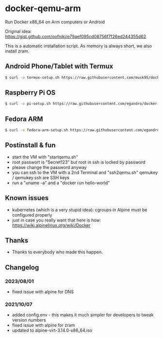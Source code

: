 # docker-qemu-arm

Run Docker x86_64 on Arm computers or Android

Original idea: <https://gist.github.com/oofnikj/e79aef095cd08756f7f26ed244355d62>

This is a automatic installation script. As memory is always short, we also install zram.


## Android Phone/Tablet with Termux


```bash
$ curl -o termux-setup.sh https://raw.githubusercontent.com/musk95/docker-qemu-arm/master/termux-setup.sh && chmod 755 ./termux-setup.sh && ./termux-setup.sh
```


## Raspberry Pi OS


```bash
$ curl -o pi-setup.sh https://raw.githubusercontent.com/egandro/docker-qemu-arm/master/pi-setup.sh && chmod 755 ./pi-setup.sh && ./pi-setup.sh
```

##  Fedora ARM

```bash
$ curl -o fedora-arm-setup.sh https://raw.githubusercontent.com/egandro/docker-qemu-arm/master/fedora-arm-setup.sh && chmod 755 ./fedora-arm-setup.sh && ./fedora-arm-setup.sh
```


## Postinstall & fun

- start the VM with "startqemu.sh"
- root passwort is "Secret123" but root in ssh is locked by password
- please change the password anyway
- you can ssh to the VM with a 2nd Terminal and "ssh2qemu.sh" qemukey / qemukey.ssh are SSH keys
- run a "uname -a" and a "docker run hello-world"

## Known issues

- kubernetes (which is a very stupid idea): cgroups in Alpine must be configured properly
- just in case you really want that here is how: <https://wiki.alpinelinux.org/wiki/Docker>

## Thanks

- Thanks to everybody who made this happen.

## Changelog
### 2023/08/01
 - fixed issue with alpine for DNS
### 2021/10/07

- added config.env - this makes it much simpler for developers to tweak version numbers
- fixed issue with alpine for zram
- updated to alpine-virt-3.14.0-x86_64.iso


